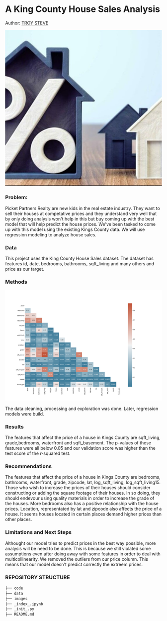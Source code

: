 # A King County House Sales Analysis

Author: [TROY STEVE](https://github.com/01Troy)




![image](images/Image_1.jpeg)





### Problem:
Picket Partners Realty are new kids in the real estate industry. They want to sell their houses at competative prices and they understand very well that by only doing analysis won't help in this but buy coming up with the best model that will help predict the house prices. We've been tasked to come up with this model using the existing Kings County data. We will use regression modeling to analyze house sales.

### Data
This project uses the King County House Sales dataset. The dataset has features id, date, bedrooms, bathrooms, sqft_living and many others and price as our target. 

### Methods




![image](images/heatmap.png)







The data cleaning, processing and exploration was done. Later, regression models were build. 

### Results
The features that affect the price of a house in Kings County are sqft_living, grade,bedrooms, waterfront and sqft_basement.
The p-values of these features were all below 0.05 and our validation score was higher than the test score of the r-squared test.


### Recommendations
The features that affect the price of a house in Kings County are bedrooms, bathrooms, waterfront, grade, zipcode, lat, log_sqft_living, log_sqft_living15.
Those who wish to increase the prices of their houses should consider constructing or adding the square footage of their houses.
In so doing, they should endevour using quality materials in order to increase the grade of the houses. More bedrooms also has a positive relationship with the house prices. 
Location, representated by lat and zipcode also affects the price of a house. It seems houses located in certain places demand higher prices than other places.

### Limitations and Next Steps
Althought our model tries to predict prices in the best way possible, more analysis will be need to be done. This is because we still violated some assumptions even after doing away with some features in order to deal with multicollinearity. We removed the outliers from our price column. This means that our model doesn't predict correctly the extreem prices.

### REPOSITORY STRUCTURE

```bash
├── code
├── data
├── images
├── _index_.ipynb
├── _init_.py
├── README.md
 ```